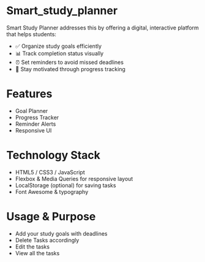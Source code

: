 # Smart_study_planner

Smart Study Planner addresses this by offering a digital, interactive platform that helps students:
- ✅ Organize study goals efficiently
- 📊 Track completion status visually
- ⏰ Set reminders to avoid missed deadlines
- 💪 Stay motivated through progress tracking

# Features
- Goal Planner
- Progress Tracker
- Reminder Alerts
- Responsive UI

# Technology Stack
- HTML5 / CSS3 / JavaScript
- Flexbox & Media Queries for responsive layout
- LocalStorage (optional) for saving tasks
- Font Awesome & typography

# Usage & Purpose
- Add your study goals with deadlines
- Delete Tasks accordingly
- Edit the tasks
- View all the tasks
